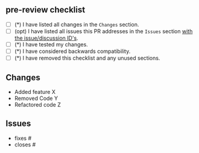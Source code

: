 ## pre-review checklist

- [ ] (\*) I have listed all changes in the `Changes` section.
- [ ] (opt) I have listed all issues this PR addresses in the `Issues` section [with the issue/discussion ID's](https://docs.github.com/en/issues/tracking-your-work-with-issues/using-issues/linking-a-pull-request-to-an-issue).
- [ ] (\*) I have tested my changes.
- [ ] (\*) I have considered backwards compatibility.
- [ ] (\*) I have removed this checklist and any unused sections.

## Changes

- Added feature X
- Removed Code Y
- Refactored code Z

## Issues

- fixes #
- closes #
